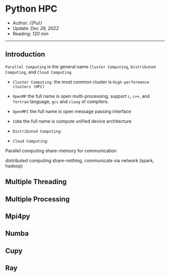# Python HPC

- Author: *{{Fu}}*
- Update: *Dec 26, 2022*
- Reading: *120 min*

---

## Introduction

`Parallel Computing` is the general name  `Cluster Computing`, `Distributed Computing`, and `Cloud Computing`.

- `Cluster Computing`: the most common cluster is `High-performance clusters (HPC)`

- `OpenMP` the full name is open multi-processing, support `c`, `c++`, and `fortran` language, `gcc` and `clang` of compilers.

- `OpenMPI` the full name is open message passing interface

- `CUDA` the full name is compute unified device architecture


- `Distributed Computing`:

- `Cloud Computing`:



Parallel computing share-memory for communication

distributed computing share-nothing, communicate via network (spark, hadoop)



## Multiple Threading




## Multiple Processing



## Mpi4py 




## Numba 


## Cupy 



## Ray







